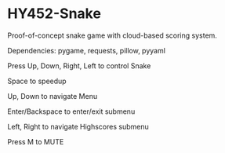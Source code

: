# HY452-Snake
Proof-of-concept snake game with cloud-based scoring system.

Dependencies: pygame, requests, pillow, pyyaml

Press Up, Down, Right, Left to control Snake

Space to speedup

Up, Down to navigate Menu

Enter/Backspace to enter/exit submenu

Left, Right to navigate Highscores submenu

Press M to MUTE